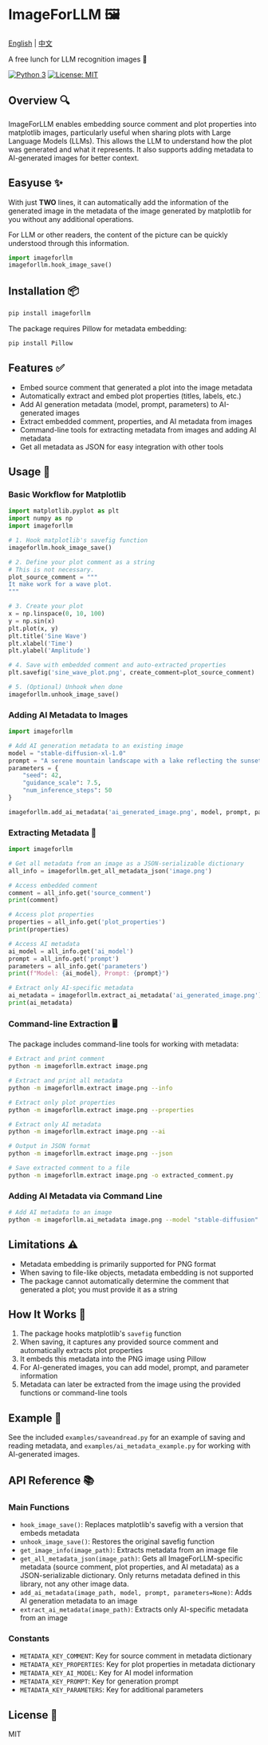 # ImageForLLM 🖼️

[English](README.md) | [中文](README_zh.md)

A free lunch for LLM recognition images 🍱

[![Python 3](https://img.shields.io/badge/python-3+-blue.svg)](https://www.python.org/downloads/)
[![License: MIT](https://img.shields.io/badge/License-MIT-yellow.svg)](https://opensource.org/licenses/MIT)


## Overview 🔍

ImageForLLM enables embedding source comment and plot properties into matplotlib images, particularly useful when sharing plots with Large Language Models (LLMs). This allows the LLM to understand how the plot was generated and what it represents. It also supports adding metadata to AI-generated images for better context.

## Easyuse ✨

With just **TWO** lines, it can automatically add the information of the generated image in the metadata of the image generated by matplotlib for you without any additional operations.

For LLM or other readers, the content of the picture can be quickly understood through this information.


```python
import imageforllm
imageforllm.hook_image_save()
```


## Installation 📦

```bash
pip install imageforllm
```

The package requires Pillow for metadata embedding:

```bash
pip install Pillow
```

## Features ✅

- Embed source comment that generated a plot into the image metadata
- Automatically extract and embed plot properties (titles, labels, etc.)
- Add AI generation metadata (model, prompt, parameters) to AI-generated images
- Extract embedded comment, properties, and AI metadata from images
- Command-line tools for extracting metadata from images and adding AI metadata
- Get all metadata as JSON for easy integration with other tools

## Usage 🚀

### Basic Workflow for Matplotlib

```python
import matplotlib.pyplot as plt
import numpy as np
import imageforllm

# 1. Hook matplotlib's savefig function
imageforllm.hook_image_save()

# 2. Define your plot comment as a string
# This is not necessary.
plot_source_comment = """
It make work for a wave plot.
"""

# 3. Create your plot
x = np.linspace(0, 10, 100)
y = np.sin(x)
plt.plot(x, y)
plt.title('Sine Wave')
plt.xlabel('Time')
plt.ylabel('Amplitude')

# 4. Save with embedded comment and auto-extracted properties
plt.savefig('sine_wave_plot.png', create_comment=plot_source_comment)

# 5. (Optional) Unhook when done
imageforllm.unhook_image_save()
```

### Adding AI Metadata to Images

```python
import imageforllm

# Add AI generation metadata to an existing image
model = "stable-diffusion-xl-1.0"
prompt = "A serene mountain landscape with a lake reflecting the sunset"
parameters = {
    "seed": 42,
    "guidance_scale": 7.5,
    "num_inference_steps": 50
}

imageforllm.add_ai_metadata('ai_generated_image.png', model, prompt, parameters)
```

### Extracting Metadata 🔄

```python
import imageforllm

# Get all metadata from an image as a JSON-serializable dictionary
all_info = imageforllm.get_all_metadata_json('image.png')

# Access embedded comment
comment = all_info.get('source_comment')
print(comment)

# Access plot properties
properties = all_info.get('plot_properties')
print(properties)

# Access AI metadata
ai_model = all_info.get('ai_model')
prompt = all_info.get('prompt')
parameters = all_info.get('parameters')
print(f"Model: {ai_model}, Prompt: {prompt}")

# Extract only AI-specific metadata
ai_metadata = imageforllm.extract_ai_metadata('ai_generated_image.png')
print(ai_metadata)
```

### Command-line Extraction 🖥️

The package includes command-line tools for working with metadata:

```bash
# Extract and print comment
python -m imageforllm.extract image.png

# Extract and print all metadata
python -m imageforllm.extract image.png --info

# Extract only plot properties
python -m imageforllm.extract image.png --properties

# Extract only AI metadata
python -m imageforllm.extract image.png --ai

# Output in JSON format
python -m imageforllm.extract image.png --json

# Save extracted comment to a file
python -m imageforllm.extract image.png -o extracted_comment.py
```

### Adding AI Metadata via Command Line

```bash
# Add AI metadata to an image
python -m imageforllm.ai_metadata image.png --model "stable-diffusion" --prompt "mountain landscape" --parameters '{"seed": 42}'
```

## Limitations ⚠️

- Metadata embedding is primarily supported for PNG format
- When saving to file-like objects, metadata embedding is not supported
- The package cannot automatically determine the comment that generated a plot; you must provide it as a string

## How It Works 🔧

1. The package hooks matplotlib's `savefig` function
2. When saving, it captures any provided source comment and automatically extracts plot properties
3. It embeds this metadata into the PNG image using Pillow
4. For AI-generated images, you can add model, prompt, and parameter information
5. Metadata can later be extracted from the image using the provided functions or command-line tools

## Example 📝

See the included `examples/saveandread.py` for an example of saving and reading metadata, and `examples/ai_metadata_example.py` for working with AI-generated images.

## API Reference 📚

### Main Functions

- `hook_image_save()`: Replaces matplotlib's savefig with a version that embeds metadata
- `unhook_image_save()`: Restores the original savefig function
- `get_image_info(image_path)`: Extracts metadata from an image file
- `get_all_metadata_json(image_path)`: Gets all ImageForLLM-specific metadata (source comment, plot properties, and AI metadata) as a JSON-serializable dictionary. Only returns metadata defined in this library, not any other image data.
- `add_ai_metadata(image_path, model, prompt, parameters=None)`: Adds AI generation metadata to an image
- `extract_ai_metadata(image_path)`: Extracts only AI-specific metadata from an image

### Constants

- `METADATA_KEY_COMMENT`: Key for source comment in metadata dictionary
- `METADATA_KEY_PROPERTIES`: Key for plot properties in metadata dictionary
- `METADATA_KEY_AI_MODEL`: Key for AI model information
- `METADATA_KEY_PROMPT`: Key for generation prompt
- `METADATA_KEY_PARAMETERS`: Key for additional parameters

## License 📄

MIT

